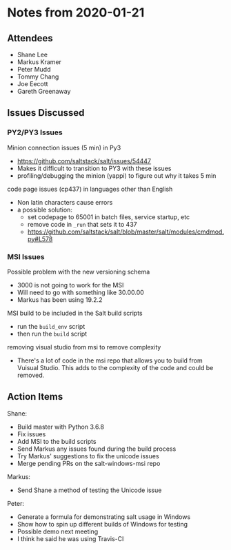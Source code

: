 # Notes from 2020-01-21

## Attendees
- Shane Lee
- Markus Kramer
- Peter Mudd
- Tommy Chang
- Joe Eecott
- Gareth Greenaway

## Issues Discussed

### PY2/PY3 Issues
Minion connection issues (5 min) in Py3
- https://github.com/saltstack/salt/issues/54447
- Makes it difficult to transition to PY3 with these issues
- profiling/debugging the minion (yappi) to figure out why it takes 5 min

code page issues (cp437) in languages other than English
- Non latin characters cause errors
- a possible solution:
    - set codepage to 65001 in batch files, service startup, etc
    - remove code in `_run` that sets it to 437
    - https://github.com/saltstack/salt/blob/master/salt/modules/cmdmod.py#L578

### MSI Issues

Possible problem with the new versioning schema
- 3000 is not going to work for the MSI
- Will need to go with something like 30.00.00
- Markus has been using 19.2.2

MSI build to be included in the Salt build scripts
- run the `build_env` script
- then run the `build` script

removing visual studio from msi to remove complexity
- There's a lot of code in the msi repo that allows you to build from Vuisual
  Studio. This adds to the complexity of the code and could be removed.

## Action Items
Shane:
- Build master with Python 3.6.8
- Fix issues
- Add MSI to the build scripts
- Send Markus any issues found during the build process
- Try Markus' suggestions to fix the unicode issues
- Merge pending PRs on the salt-windows-msi repo

Markus:
- Send Shane a method of testing the Unicode issue

Peter:
- Generate a formula for demonstrating salt usage in Windows
- Show how to spin up different builds of Windows for testing
- Possible demo next meeting
- I think he said he was using Travis-CI
